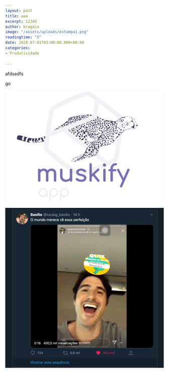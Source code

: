 ```yaml
---
layout: post
title: aaa
excerpt: 123dd
author: bragaia
image: "/assets/uploads/estampa1.png"
readingtime: "5"
date: 2020-07-01T03:00:00.000+00:00
categories:
- Produtividade

---
```

afdsadfs

go

![](/assets/uploads/estampa1.png)

![](/assets/uploads/screen-shot-2020-06-05-at-1-04-44-pm.png)